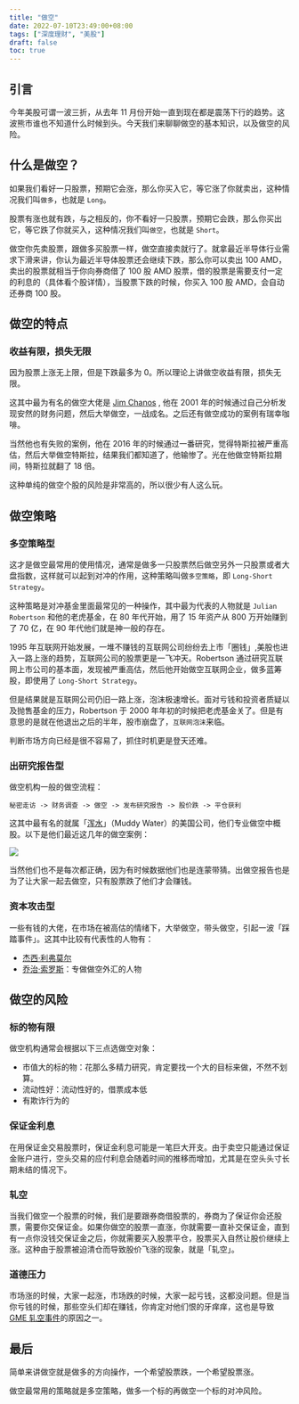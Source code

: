 ```yaml
---
title: "做空"
date: 2022-07-10T23:49:00+08:00
tags: ["深度理财", "美股"]
draft: false
toc: true
---
```


## 引言

今年美股可谓一波三折，从去年 11 月份开始一直到现在都是震荡下行的趋势。这波熊市谁也不知道什么时候到头。今天我们来聊聊做空的基本知识，以及做空的风险。

## 什么是做空？

如果我们看好一只股票，预期它会涨，那么你买入它，等它涨了你就卖出，这种情况我们叫`做多`，也就是 `Long`。

股票有涨也就有跌，与之相反的，你不看好一只股票，预期它会跌，那么你买出它，等它跌了你就买入，这种情况我们叫`做空`，也就是 `Short`。

做空你先卖股票，跟做多买股票一样，做空直接卖就行了。就拿最近半导体行业需求下滑来讲，你认为最近半导体股票还会继续下跌，那么你可以卖出 100 AMD，卖出的股票就相当于你向券商借了 100 股 AMD 股票，借的股票是需要支付一定的利息的（具体看个股详情），当股票下跌的时候，你买入 100 股 AMD，会自动还券商 100 股。

<!--more-->

## 做空的特点

### 收益有限，损失无限

因为股票上涨无上限，但是下跌最多为 0。所以理论上讲做空收益有限，损失无限。

这其中最为有名的做空大佬是 [Jim Chanos](https://baike.baidu.com/item/%E8%A9%B9%E5%A7%86%E6%96%AF%C2%B7%E6%9F%A5%E8%AF%BA%E6%96%AF/10796284) , 他在 2001 年的时候通过自己分析发现安然的财务问题，然后大举做空，一战成名。之后还有做空成功的案例有瑞幸咖啡。

当然他也有失败的案例，他在 2016 年的时候通过一番研究，觉得特斯拉被严重高估，然后大举做空特斯拉，结果我们都知道了，他输惨了。光在他做空特斯拉期间，特斯拉就翻了 18 倍。

这种单纯的做空个股的风险是非常高的，所以很少有人这么玩。

## 做空策略

### 多空策略型

这才是做空最常用的使用情况，通常是做多一只股票然后做空另外一只股票或者大盘指数，这样就可以起到对冲的作用，这种策略叫做`多空策略`，即 `Long-Short Strategy`。

这种策略是对冲基金里面最常见的一种操作，其中最为代表的人物就是 `Julian Robertson` 和他的老虎基金，在 80 年代开始，用了 15 年资产从 800 万开始赚到了 70 亿，在 90 年代他们就是神一般的存在。

1995 年互联网开始发展，一堆不赚钱的互联网公司纷纷去上市「圈钱」,美股也进入一路上涨的趋势，互联网公司的股票更是一飞冲天。Robertson 通过研究互联网上市公司的基本面，发现被严重高估，然后他开始做空互联网企业，做多蓝筹股，即使用了 `Long-Short Strategy`。

但是结果就是互联网公司仍旧一路上涨，泡沫极速增长。面对亏钱和投资者质疑以及抛售基金的压力，Robertson 于 2000 年年初的时候把老虎基金关了。但是有意思的是就在他退出之后的半年，股市崩盘了，`互联网泡沫`来临。

判断市场方向已经是很不容易了，抓住时机更是登天还难。

### 出研究报告型

做空机构一般的做空流程：

    秘密走访 -> 财务调查 -> 做空 -> 发布研究报告 -> 股价跌 -> 平仓获利

这其中最有名的就属「[浑水](https://baike.baidu.com/item/%E6%B5%91%E6%B0%B4%E5%85%AC%E5%8F%B8/8706885)」（Muddy Water）的美国公司，他们专业做空中概股。以下是他们最近这几年的做空案例：

![](https://blog-1251237404.cos.ap-guangzhou.myqcloud.com/20220712IAJzHb.jpg)

当然他们也不是每次都正确，因为有时候数据他们也是连蒙带猜。出做空报告也是为了让大家一起去做空，只有股票跌了他们才会赚钱。

### 资本攻击型

一些有钱的大佬，在市场在被高估的情绪下，大举做空，带头做空，引起一波「踩踏事件」。这其中比较有代表性的人物有：

- [杰西·利弗莫尔](https://wiki.mbalib.com/wiki/%E6%9D%B0%E8%A5%BF%C2%B7%E5%88%A9%E5%BC%97%E8%8E%AB%E5%B0%94)
- [乔治·索罗斯](https://wiki.mbalib.com/wiki/%E4%B9%94%E6%B2%BB%C2%B7%E7%B4%A2%E7%BD%97%E6%96%AF)：专做做空外汇的人物


## 做空的风险

### 标的物有限

做空机构通常会根据以下三点选做空对象：

- 市值大的标的物：花那么多精力研究，肯定要找一个大的目标来做，不然不划算。
- 流动性好：流动性好的，借票成本低
- 有欺诈行为的

### 保证金利息

在用保证金交易股票时，保证金利息可能是一笔巨大开支。由于卖空只能通过保证金账户进行，空头交易的应付利息会随着时间的推移而增加，尤其是在空头头寸长期未结的情况下。

### 轧空

当我们做空一个股票的时候，我们是要跟券商借股票的，券商为了保证你会还股票，需要你交保证金。如果你做空的股票一直涨，你就需要一直补交保证金，直到有一点你没钱交保证金之后，你就需要买入股票平仓，股票买入自然让股价继续上涨。这种由于股票被迫清仓而导致股价飞涨的现象，就是「轧空」。

### 道德压力

市场涨的时候，大家一起涨，市场跌的时候，大家一起亏钱，这都没问题。但是当你亏钱的时候，那些空头们却在赚钱，你肯定对他们恨的牙痒痒，这也是导致[GME 轧空事件](https://zh.m.wikipedia.org/zh-hans/%E9%81%8A%E6%88%B2%E9%A9%9B%E7%AB%99%E8%BB%8B%E7%A9%BA%E4%BA%8B%E4%BB%B6)的原因之一。

## 最后

简单来讲做空就是做多的方向操作，一个希望股票跌，一个希望股票涨。

做空最常用的策略就是多空策略，做多一个标的再做空一个标的对冲风险。

